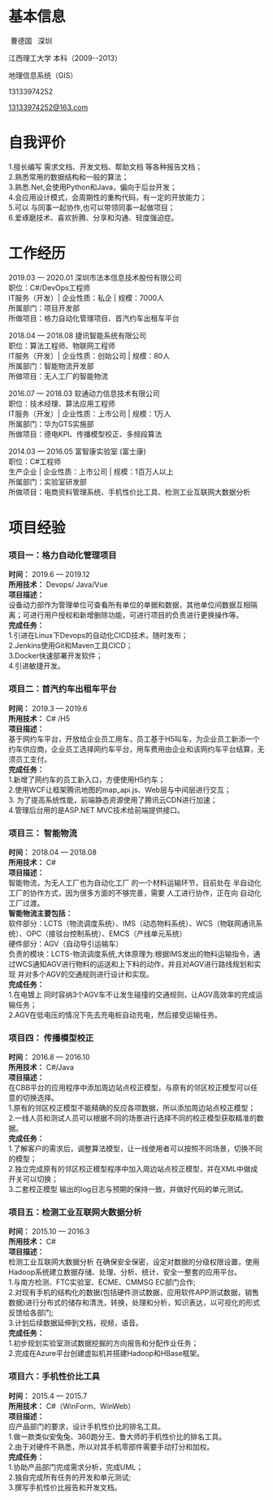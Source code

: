 # 基本信息 #

  曹德国    深圳
  
  江西理工大学 本科（2009--2013）
  
  地理信息系统（GIS）
  
  13133974252
  
  13133974252@163.com


# 自我评价 # 
1.擅长编写 需求文档、开发文档、帮助文档 等各种报告文档；  
2.熟悉常用的数据结构和一般的算法；  
3.熟悉.Net,会使用Python和Java，偏向于后台开发；  
4.会应用设计模式，会周期性的重构代码，有一定的开放能力；  
5.可以 与同事一起协作,也可以带领同事一起做项目；  
6.爱琢磨技术、喜欢折腾、分享和沟通、轻度强迫症。  


# 工作经历 #
2019.03 — 2020.01  深圳市法本信息技术股份有限公司  
职位：C#/DevOps工程师  
IT服务（开发）| 企业性质：私企 | 规模：7000人  
所属部门：项目开发部  
所做项目：格力自动化管理项目、首汽约车出租车平台  

2018.04 — 2018.08  捷讯智能系统有限公司  
职位：算法工程师、物联网工程师  
IT服务（开发）| 企业性质：创始公司 | 规模：80人  
所属部门：智能物流开发部  
所做项目：无人工厂的智能物流  

2016.07 — 2018.03  软通动力信息技术有限公司  
职位：技术经理、算法应用工程师  
IT服务（开发）| 企业性质：上市公司 | 规模：1万人  
所属部门：华为GTS实施部  
所做项目：德电KPI、传播模型校正、多频段算法  

2014.03 — 2016.05  富智康实验室 (富士康)  
职位：C#工程师  
生产企业 | 企业性质：上市公司 | 规模：1百万人以上  
所属部门：实验室研发部  
所做项目：电商资料管理系统、手机性价比工具、检测工业互联网大数据分析  


# 项目经验 #

### 项目一：格力自动化管理项目  
**时间：** 2019.6 — 2019.12  
**所用技术：**  Devops/ Java/Vue  
**项目描述：**  
设备动力部作为管理单位可查看所有单位的单据和数据，其他单位间数据互相隔离；可进行用户授权和新增删除功能，可进行项目的负责进行更换操作等。  
**完成任务：**    
1.引进在Linux下Devops的自动化CICD技术，随时发布；  
2.Jenkins使用Git和Maven工具CICD；  
3.Docker快速部署开发软件；  
4.引进敏捷开发。  

### 项目二：首汽约车出租车平台  
**时间：** 2019.3 — 2019.6  
**所用技术：** C# /H5  
**项目描述：**    
基于网约车平台，开放给企业员工用车，员工基于H5叫车，为企业员工新添一个约车供应商，企业员工选择网约车平台，用车费用由企业和该网约车平台结算，无须员工支付。  
**完成任务：**   
1.新增了网约车的员工新入口，方便使用H5约车；  
2.使用WCF让框架腾讯地图的map_api.js、Web层与中间层进行交互；  
3. 为了提高系统性能，前端静态资源使用了腾讯云CDN进行加速；  
4.管理后台用的是ASP.NET MVC技术给前端提供接口。  

### 项目三： 智能物流 
**时间：** 2018.04 — 2018.08  
**所用技术：** C#  
**项目描述：**  
智能物流，为无人工厂也为自动化工厂 的一个材料运输环节，目前处在 半自动化工厂的协作方式，因为很多方面的不够完善，需要 人工进行协作，正在向 自动化工厂过渡。  
**智能物流主要包括：**    
软件部分：LCTS（物流调度系统）、IMS（动态物料系统）、WCS（物联网通讯系统）、OPC（接驳台控制系统）、EMCS（产线单元系统）  
硬件部分：AGV（自动导引运输车）  
负责的模块：LCTS-物流调度系统,大体原理为:根据IMS发出的物料运输指令，通过WCS通知AGV进行物料的运送和上下料的动作，并且对AGV进行路线规划和实现 并对多个AGV的交通规则进行设计和实现。  
**完成任务：**    
1.在电镀上 同时容纳3个AGV车不让发生碰撞的交通规则，让AGV高效率的完成运输任务；  
2.AGV在低电压的情况下先去充电桩自动充电，然后接受运输任务。  

### 项目四： 传播模型校正  
**时间：** 2016.8 — 2016.10  
**所用技术：** C#/Java  
**项目描述：**   
在CBB平台的应用程序中添加周边站点校正模型，与原有的邻区校正模型可以任意的切换选择。  
1.原有的邻区校正模型不能精确的反应各项数据，所以添加周边站点校正模型；  
2.一线人员和测试人员可以根据不同的场景进行选择不同的校正模型获取精准的数据。  
**完成任务：**    
1.了解客户的需求后，调整算法模型，让一线使用者可以按照不同场景，切换不同的模型；    
2.独立完成原有的邻区校正模型程序中加入周边站点校正模型，并在XML中做成开关可以切换；  
3.二套校正模型 输出的log日志与预期的保持一致，并做好代码的单元测试。  

### 项目五：检测工业互联网大数据分析  
**时间：** 2015.10 — 2016.3  
**所用技术：** C#  
**项目描述：**  
检测工业互联网大数据分析 在确保安全保密，设定对数据的分级权限设置，使用Hadoop系统建立数据存储、处理、分析、统计、安全一整套的应用平台。  
1.与南方检测、FTC实验室、ECME、CMMSG EC部门合作;    
2.对现有手机的结构化的数据(包括硬件测试数据，应用软件APP测试数据，销售数据)进行分布式的储存和清洗，转换，处理和分析，知识表达，以可视化的形式反馈给各部门;  
3.计划后续数据延伸到文档，视频，语音。  
**完成任务：**    
1.初步规划实验室测试数据挖掘的方向报告和分配作业任务；  
2.完成在Azure平台创建虚拟机并搭建Hadoop和HBase框架。

### 项目六：手机性价比工具  
**时间：** 2015.4 — 2015.7  
**所用技术：** C#（WinForm、WinWeb）  
**项目描述：**  
应产品部门的要求，设计手机性价比的排名工具。  
1.做一款类似安兔兔、360跑分王、鲁大师的手机性价比的排名工具。  
2.由于对硬件不熟悉，所以对其手机零部件需要手动打分和加权。  
**完成任务：**    
1.协助产品部门完成需求分析，完成UML；  
2.独自完成所有任务的开发和单元测试;  
3.撰写手机性价比报告和开发文档。  
